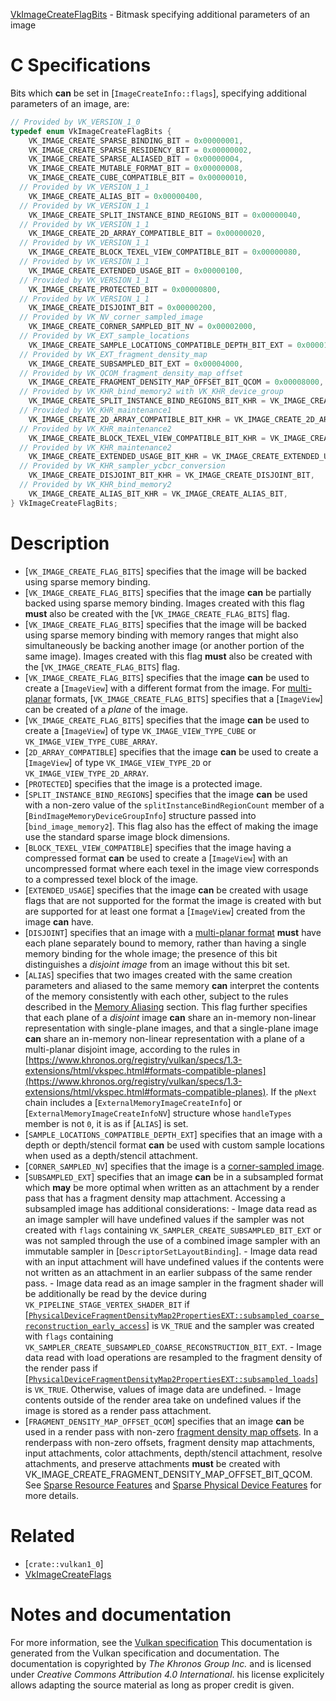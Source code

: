 [VkImageCreateFlagBits](https://www.khronos.org/registry/vulkan/specs/1.3-extensions/man/html/VkImageCreateFlagBits.html) - Bitmask specifying additional parameters of an image

# C Specifications
Bits which  **can**  be set in [`ImageCreateInfo::flags`], specifying
additional parameters of an image, are:
```c
// Provided by VK_VERSION_1_0
typedef enum VkImageCreateFlagBits {
    VK_IMAGE_CREATE_SPARSE_BINDING_BIT = 0x00000001,
    VK_IMAGE_CREATE_SPARSE_RESIDENCY_BIT = 0x00000002,
    VK_IMAGE_CREATE_SPARSE_ALIASED_BIT = 0x00000004,
    VK_IMAGE_CREATE_MUTABLE_FORMAT_BIT = 0x00000008,
    VK_IMAGE_CREATE_CUBE_COMPATIBLE_BIT = 0x00000010,
  // Provided by VK_VERSION_1_1
    VK_IMAGE_CREATE_ALIAS_BIT = 0x00000400,
  // Provided by VK_VERSION_1_1
    VK_IMAGE_CREATE_SPLIT_INSTANCE_BIND_REGIONS_BIT = 0x00000040,
  // Provided by VK_VERSION_1_1
    VK_IMAGE_CREATE_2D_ARRAY_COMPATIBLE_BIT = 0x00000020,
  // Provided by VK_VERSION_1_1
    VK_IMAGE_CREATE_BLOCK_TEXEL_VIEW_COMPATIBLE_BIT = 0x00000080,
  // Provided by VK_VERSION_1_1
    VK_IMAGE_CREATE_EXTENDED_USAGE_BIT = 0x00000100,
  // Provided by VK_VERSION_1_1
    VK_IMAGE_CREATE_PROTECTED_BIT = 0x00000800,
  // Provided by VK_VERSION_1_1
    VK_IMAGE_CREATE_DISJOINT_BIT = 0x00000200,
  // Provided by VK_NV_corner_sampled_image
    VK_IMAGE_CREATE_CORNER_SAMPLED_BIT_NV = 0x00002000,
  // Provided by VK_EXT_sample_locations
    VK_IMAGE_CREATE_SAMPLE_LOCATIONS_COMPATIBLE_DEPTH_BIT_EXT = 0x00001000,
  // Provided by VK_EXT_fragment_density_map
    VK_IMAGE_CREATE_SUBSAMPLED_BIT_EXT = 0x00004000,
  // Provided by VK_QCOM_fragment_density_map_offset
    VK_IMAGE_CREATE_FRAGMENT_DENSITY_MAP_OFFSET_BIT_QCOM = 0x00008000,
  // Provided by VK_KHR_bind_memory2 with VK_KHR_device_group
    VK_IMAGE_CREATE_SPLIT_INSTANCE_BIND_REGIONS_BIT_KHR = VK_IMAGE_CREATE_SPLIT_INSTANCE_BIND_REGIONS_BIT,
  // Provided by VK_KHR_maintenance1
    VK_IMAGE_CREATE_2D_ARRAY_COMPATIBLE_BIT_KHR = VK_IMAGE_CREATE_2D_ARRAY_COMPATIBLE_BIT,
  // Provided by VK_KHR_maintenance2
    VK_IMAGE_CREATE_BLOCK_TEXEL_VIEW_COMPATIBLE_BIT_KHR = VK_IMAGE_CREATE_BLOCK_TEXEL_VIEW_COMPATIBLE_BIT,
  // Provided by VK_KHR_maintenance2
    VK_IMAGE_CREATE_EXTENDED_USAGE_BIT_KHR = VK_IMAGE_CREATE_EXTENDED_USAGE_BIT,
  // Provided by VK_KHR_sampler_ycbcr_conversion
    VK_IMAGE_CREATE_DISJOINT_BIT_KHR = VK_IMAGE_CREATE_DISJOINT_BIT,
  // Provided by VK_KHR_bind_memory2
    VK_IMAGE_CREATE_ALIAS_BIT_KHR = VK_IMAGE_CREATE_ALIAS_BIT,
} VkImageCreateFlagBits;
```

# Description
- [`VK_IMAGE_CREATE_FLAG_BITS`] specifies that the image will be backed using sparse memory binding.
- [`VK_IMAGE_CREATE_FLAG_BITS`] specifies that the image  **can**  be partially backed using sparse memory binding. Images created with this flag  **must**  also be created with the [`VK_IMAGE_CREATE_FLAG_BITS`] flag.
- [`VK_IMAGE_CREATE_FLAG_BITS`] specifies that the image will be backed using sparse memory binding with memory ranges that might also simultaneously be backing another image (or another portion of the same image). Images created with this flag  **must**  also be created with the [`VK_IMAGE_CREATE_FLAG_BITS`] flag.
- [`VK_IMAGE_CREATE_FLAG_BITS`] specifies that the image  **can**  be used to create a [`ImageView`] with a different format from the image. For [multi-planar](https://www.khronos.org/registry/vulkan/specs/1.3-extensions/html/vkspec.html#formats-requiring-sampler-ycbcr-conversion) formats, [`VK_IMAGE_CREATE_FLAG_BITS`] specifies that a [`ImageView`] can be created of a *plane* of the image.
- [`VK_IMAGE_CREATE_FLAG_BITS`] specifies that the image  **can**  be used to create a [`ImageView`] of type `VK_IMAGE_VIEW_TYPE_CUBE` or `VK_IMAGE_VIEW_TYPE_CUBE_ARRAY`.
- [`2D_ARRAY_COMPATIBLE`] specifies that the image  **can**  be used to create a [`ImageView`] of type `VK_IMAGE_VIEW_TYPE_2D` or `VK_IMAGE_VIEW_TYPE_2D_ARRAY`.
- [`PROTECTED`] specifies that the image is a protected image.
- [`SPLIT_INSTANCE_BIND_REGIONS`] specifies that the image  **can**  be used with a non-zero value of the `splitInstanceBindRegionCount` member of a [`BindImageMemoryDeviceGroupInfo`] structure passed into [`bind_image_memory2`]. This flag also has the effect of making the image use the standard sparse image block dimensions.
- [`BLOCK_TEXEL_VIEW_COMPATIBLE`] specifies that the image having a compressed format  **can**  be used to create a [`ImageView`] with an uncompressed format where each texel in the image view corresponds to a compressed texel block of the image.
- [`EXTENDED_USAGE`] specifies that the image  **can**  be created with usage flags that are not supported for the format the image is created with but are supported for at least one format a [`ImageView`] created from the image  **can**  have.
- [`DISJOINT`] specifies that an image with a [multi-planar format](https://www.khronos.org/registry/vulkan/specs/1.3-extensions/html/vkspec.html#formats-requiring-sampler-ycbcr-conversion) **must**  have each plane separately bound to memory, rather than having a single memory binding for the whole image; the presence of this bit distinguishes a *disjoint image* from an image without this bit set.
- [`ALIAS`] specifies that two images created with     the same creation parameters and aliased to the same memory  **can**      interpret the contents of the memory consistently with each other,     subject to the rules described in the [Memory     Aliasing](https://www.khronos.org/registry/vulkan/specs/1.3-extensions/html/vkspec.html#resources-memory-aliasing) section.     This flag further specifies that each plane of a *disjoint* image  **can**      share an in-memory non-linear representation with single-plane images,     and that a single-plane image  **can**  share an in-memory non-linear     representation with a plane of a multi-planar disjoint image, according     to the rules in [https://www.khronos.org/registry/vulkan/specs/1.3-extensions/html/vkspec.html#formats-compatible-planes](https://www.khronos.org/registry/vulkan/specs/1.3-extensions/html/vkspec.html#formats-compatible-planes).     If the `pNext` chain includes a [`ExternalMemoryImageCreateInfo`] or [`ExternalMemoryImageCreateInfoNV`]     structure whose `handleTypes` member is not `0`, it is as if     [`ALIAS`] is set.
- [`SAMPLE_LOCATIONS_COMPATIBLE_DEPTH_EXT`] specifies that an image with a depth or depth/stencil format  **can**  be used with custom sample locations when used as a depth/stencil attachment.
- [`CORNER_SAMPLED_NV`] specifies that the image is a [corner-sampled image](https://www.khronos.org/registry/vulkan/specs/1.3-extensions/html/vkspec.html#resources-images-corner-sampled).
- [`SUBSAMPLED_EXT`] specifies that an image  **can**  be in a subsampled format which  **may**  be more optimal when written as an attachment by a render pass that has a fragment density map attachment. Accessing a subsampled image has additional considerations:  - Image data read as an image sampler will have undefined values if the sampler was not created with `flags` containing `VK_SAMPLER_CREATE_SUBSAMPLED_BIT_EXT` or was not sampled through the use of a combined image sampler with an immutable sampler in [`DescriptorSetLayoutBinding`].  - Image data read with an input attachment will have undefined values if the contents were not written as an attachment in an earlier subpass of the same render pass.  - Image data read as an image sampler in the fragment shader will be additionally be read by the device during `VK_PIPELINE_STAGE_VERTEX_SHADER_BIT` if [[`PhysicalDeviceFragmentDensityMap2PropertiesEXT::subsampled_coarse_reconstruction_early_access`]](https://www.khronos.org/registry/vulkan/specs/1.3-extensions/html/vkspec.html#limits-subsampledCoarseReconstructionEarlyAccess) is `VK_TRUE` and the sampler was created with `flags` containing `VK_SAMPLER_CREATE_SUBSAMPLED_COARSE_RECONSTRUCTION_BIT_EXT`.  - Image data read with load operations are resampled to the fragment density of the render pass if [[`PhysicalDeviceFragmentDensityMap2PropertiesEXT::subsampled_loads`]](https://www.khronos.org/registry/vulkan/specs/1.3-extensions/html/vkspec.html#limits-subsampledLoads) is `VK_TRUE`. Otherwise, values of image data are undefined.  - Image contents outside of the render area take on undefined values if the image is stored as a render pass attachment. 
- [`FRAGMENT_DENSITY_MAP_OFFSET_QCOM`] specifies that an image  **can**  be used in a render pass with non-zero [fragment density map offsets](https://www.khronos.org/registry/vulkan/specs/1.3-extensions/html/vkspec.html#renderpass-fragmentdensitymapoffsets). In a renderpass with non-zero offsets, fragment density map attachments, input attachments, color attachments, depth/stencil attachment, resolve attachments, and preserve attachments  **must**  be created with VK_IMAGE_CREATE_FRAGMENT_DENSITY_MAP_OFFSET_BIT_QCOM.
See [Sparse Resource Features](https://www.khronos.org/registry/vulkan/specs/1.3-extensions/html/vkspec.html#sparsememory-sparseresourcefeatures) and
[Sparse Physical Device Features](https://www.khronos.org/registry/vulkan/specs/1.3-extensions/html/vkspec.html#sparsememory-physicalfeatures) for more
details.

# Related
- [`crate::vulkan1_0`]
- [VkImageCreateFlags]()

# Notes and documentation
For more information, see the [Vulkan specification](https://www.khronos.org/registry/vulkan/specs/1.3-extensions/html/vkspec.html)
This documentation is generated from the Vulkan specification and documentation.
The documentation is copyrighted by *The Khronos Group Inc.* and is licensed under *Creative Commons Attribution 4.0 International*.
his license explicitely allows adapting the source material as long as proper credit is given.
        